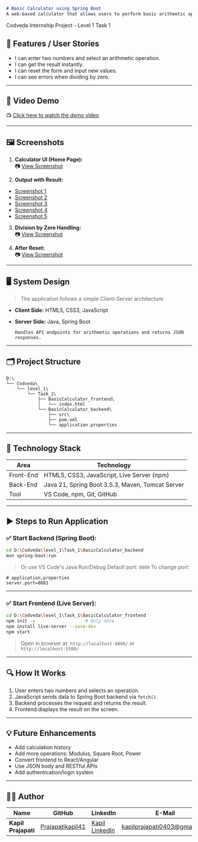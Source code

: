 ```markdown
# Basic Calculator using Spring Boot  
A web-based calculator that allows users to perform basic arithmetic operations (Addition, Subtraction, Multiplication, Division) with a responsive frontend and Java Spring Boot backend.

```

Codveda Internship Project - Level 1 Task 1


## 🔧 Features / User Stories

- I can enter two numbers and select an arithmetic operation.
- I can get the result instantly.
- I can reset the form and input new values.
- I can see errors when dividing by zero.

---

## 🎥 Video Demo

📺 [Click here to watch the demo video](https://drive.google.com/file/d/1a-YbjXb8pi9mymiJHsYIaK0Wbya6qp4y/view?usp=drive_link)

---

## 🖼️ Screenshots

1. **Calculator UI (Home Page):**  
📷 [View Screenshot](https://drive.google.com/file/d/1KfqDtPMVMSQ9h5TeCi647V6HDqFfslf4/view?usp=drive_link)

2. **Output with Result:**  
- [Screenshot 1](https://drive.google.com/file/d/1a-YbjXb8pi9mymiJHsYIaK0Wbya6qp4y/view?usp=drive_link)  
- [Screenshot 2](https://drive.google.com/file/d/1pXzkaQimzvrz0ywiGFJZOIsoxZ1oUFZo/view?usp=drive_link)  
- [Screenshot 3](https://drive.google.com/file/d/1c3tCIsktMyTBIqvXcRHihsdOAimkuOcb/view?usp=drive_link)  
- [Screenshot 4](https://drive.google.com/file/d/1iE72Qa31Jc8RPttbGLPm8bZV9y6iw-t9/view?usp=drive_link)  
- [Screenshot 5](https://drive.google.com/file/d/1X9B8m4I4Azt_Hv1oTGnvKYERNAUWCzpk/view?usp=drive_link)

3. **Division by Zero Handling:**  
📷 [View Screenshot](https://drive.google.com/file/d/1u-UZFn4eJwhW7j4jxLO5WqVEMPm0plXn/view?usp=drive_link)

4. **After Reset:**  
📷 [View Screenshot](https://drive.google.com/file/d/1SWZnP3I6fMzs0DVSlaDtVFQm3YmASmMx/view?usp=drive_link)

---

## 🖥️ System Design

> The application follows a simple Client-Server architecture

- **Client Side:** HTML5, CSS3, JavaScript  
- **Server Side:** Java, Spring Boot

  ```text
  Handles API endpoints for arithmetic operations and returns JSON responses.
  ```

---

## 🗂️ Project Structure

```
D:\
└── Codveda\
    └── level_1\
        └── Task_1\
            ├── BasicCalculator_frontend\
            │   └── index.html
            └── BasicCalculator_backend\
                ├── src\
                ├── pom.xml
                └── application.properties
```

---

## 🧰 Technology Stack

| Area      | Technology                                       |
| --------- | ------------------------------------------------ |
| Front-End | HTML5, CSS3, JavaScript, Live Server (npm)       |
| Back-End  | Java 21, Spring Boot 3.5.3, Maven, Tomcat Server |
| Tool      | VS Code, npm, Git, GitHub                        |

---

## ▶️ Steps to Run Application

### ✅ Start Backend (Spring Boot):

```bash
cd D:\Codveda\level_1\Task_1\BasicCalculator_backend
mvn spring-boot:run
```

> Or use VS Code's Java Run/Debug
> Default port: `8080`
> To change port:

```properties
# application.properties
server.port=8081
```

---

### ✅ Start Frontend (Live Server):

```bash
cd D:\Codveda\level_1\Task_1\BasicCalculator_frontend
npm init -y                   # Only once
npm install live-server --save-dev
npm start
```

> Open in browser at: `http://localhost:8080/` or `http://localhost:5500/`

---

## 🔍 How It Works

1. User enters two numbers and selects an operation.
2. JavaScript sends data to Spring Boot backend via `fetch()`.
3. Backend processes the request and returns the result.
4. Frontend displays the result on the screen.

---

## 💡 Future Enhancements

* Add calculation history
* Add more operations: Modulus, Square Root, Power
* Convert frontend to React/Angular
* Use JSON body and RESTful APIs
* Add authentication/login system

---

## 👨‍💻 Author

| Name                | GitHub                                                  | LinkedIn                                                                 | E-Mail                                                              |
| ------------------- | ------------------------------------------------------- | ------------------------------------------------------------------------ | ------------------------------------------------------------------- |
| **Kapil Prajapati** | [Prajapatikapil41](https://github.com/Prajapatikapil41) | [Kapil LinkedIn](https://www.linkedin.com/in/kapil-prajapati-7ba4b51b7/) | [kapilprajapati0403@gmail.com](mailto:kapilprajapati0403@gmail.com) |

```

